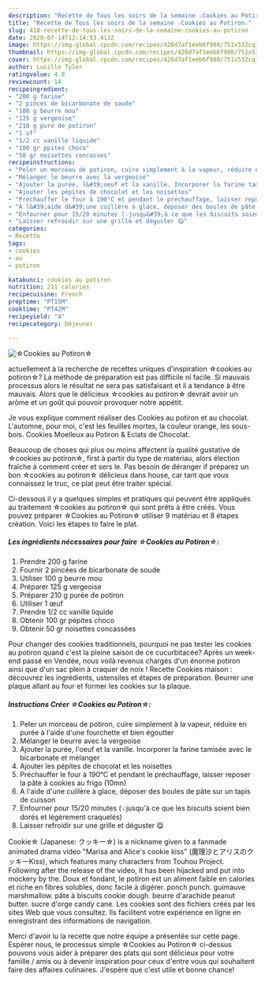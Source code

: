 ```yaml
---
description: "Recette de Tous les soirs de la semaine ☆Cookies au Potiron☆"
title: "Recette de Tous les soirs de la semaine ☆Cookies au Potiron☆"
slug: 418-recette-de-tous-les-soirs-de-la-semaine-cookies-au-potiron
date: 2020-07-14T12:14:53.413Z
image: https://img-global.cpcdn.com/recipes/426d7af1eeb6f980/751x532cq70/☆cookies-au-potiron☆-photo-principale-de-la-recette.jpg
thumbnail: https://img-global.cpcdn.com/recipes/426d7af1eeb6f980/751x532cq70/☆cookies-au-potiron☆-photo-principale-de-la-recette.jpg
cover: https://img-global.cpcdn.com/recipes/426d7af1eeb6f980/751x532cq70/☆cookies-au-potiron☆-photo-principale-de-la-recette.jpg
author: Lucille Tyler
ratingvalue: 4.8
reviewcount: 14
recipeingredient:
- "200 g farine"
- "2 pinces de bicarbonate de soude"
- "100 g beurre mou"
- "125 g vergeoise"
- "210 g pure de potiron"
- "1 uf"
- "1/2 cc vanille liquide"
- "100 gr ppites choco"
- "50 gr noisettes concasses"
recipeinstructions:
- "Peler un morceau de potiron, cuire simplement à la vapeur, réduire en purée à l&#39;aide d&#39;une fourchette et bien égoutter"
- "Mélanger le beurre avec la vergeoise"
- "Ajouter la purée, l&#39;oeuf et la vanille. Incorporer la farine tamisée avec le bicarbonate et mélanger"
- "Ajouter les pépites de chocolat et les noisettes"
- "Préchauffer le four à 190°C et pendant le préchauffage, laisser reposer la pâte à cookies au frigo (10mn)"
- "A l&#39;aide d&#39;une cuillère à glace, déposer des boules de pâte sur un tapis de cuisson"
- "Enfourner pour 15/20 minutes (💡jusqu&#39;à ce que les biscuits soient bien dorés et légèrement craquelés)"
- "Laisser refroidir sur une grille et déguster 😋"
categories:
- Recette
tags:
- cookies
- au
- potiron

katakunci: cookies au potiron 
nutrition: 211 calories
recipecuisine: French
preptime: "PT15M"
cooktime: "PT42M"
recipeyield: "4"
recipecategory: Déjeuner

---
```



![☆Cookies au Potiron☆](https://img-global.cpcdn.com/recipes/426d7af1eeb6f980/751x532cq70/☆cookies-au-potiron☆-photo-principale-de-la-recette.jpg)

actuellement à la recherche de recettes uniques d'inspiration ☆cookies au potiron☆? La méthode de préparation est pas difficile ni facile. Si mauvais processus alors le résultat ne sera pas satisfaisant et il a tendance à être mauvais. Alors que le délicieux ☆cookies au potiron☆ devrait avoir un arôme et un goût qui pouvoir provoquer notre appétit.

Je vous explique comment réaliser des Cookies au potiron et au chocolat. L&#39;automne, pour moi, c&#39;est les feuilles mortes, la couleur orange, les sous-bois. Cookies Moelleux au Potiron &amp; Eclats de Chocolat.

Beaucoup de choses qui plus ou moins affectent la qualité gustative de ☆cookies au potiron☆, first à partir du type de matériau, alors élection fraîche à comment créer et sers le. Pas besoin de déranger if préparez un bon ☆cookies au potiron☆ délicieux dans house, car tant que vous connaissez le truc, ce plat peut être traiter spécial.


Ci-dessous il y a quelques simples et pratiques qui peuvent être appliqués au traitement ☆cookies au potiron☆ qui sont prêts à être créés. Vous pouvez préparer ☆Cookies au Potiron☆ utiliser 9 matériau et 8 étapes création. Voici les étapes to faire le plat.

<!--inarticleads1-->

##### Les ingrédients nécessaires pour faire ☆Cookies au Potiron☆:

1. Prendre 200 g farine
1. Fournir 2 pincées de bicarbonate de soude
1. Utiliser 100 g beurre mou
1. Préparer 125 g vergeoise
1. Préparer 210 g purée de potiron
1. Utiliser 1 œuf
1. Prendre 1/2 cc vanille liquide
1. Obtenir 100 gr pépites choco
1. Obtenir 50 gr noisettes concassées


Pour changer des cookies traditionnels, pourquoi ne pas tester les cookies au potiron quand c&#39;est la pleine saison de ce cucurbitacée? Après un week-end passé en Vendée, nous voilà revenus chargés d&#39;un énorme potiron ainsi que d&#39;un sac plein à craquer de noix ! Recette Cookies maison : découvrez les ingrédients, ustensiles et étapes de préparation. Beurrer une plaque allant au four et former les cookies sur la plaque. 

<!--inarticleads2-->

##### Instructions Créer ☆Cookies au Potiron☆:

1. Peler un morceau de potiron, cuire simplement à la vapeur, réduire en purée à l&#39;aide d&#39;une fourchette et bien égoutter
1. Mélanger le beurre avec la vergeoise
1. Ajouter la purée, l&#39;oeuf et la vanille. Incorporer la farine tamisée avec le bicarbonate et mélanger
1. Ajouter les pépites de chocolat et les noisettes
1. Préchauffer le four à 190°C et pendant le préchauffage, laisser reposer la pâte à cookies au frigo (10mn)
1. A l&#39;aide d&#39;une cuillère à glace, déposer des boules de pâte sur un tapis de cuisson
1. Enfourner pour 15/20 minutes (💡jusqu&#39;à ce que les biscuits soient bien dorés et légèrement craquelés)
1. Laisser refroidir sur une grille et déguster 😋


Cookie☆ (Japanese: クッキー☆) is a nickname given to a fanmade animated drama video &#34;Marisa and Alice&#39;s cookie kiss&#34; (魔理沙とアリスのクッキーKiss), which features many characters from Touhou Project. Following after the release of the video, it has been hijacked and put into mockery by the. Doux et fondant, le potiron est un aliment faible en calories et riche en fibres solubles, donc facile à digérer. ponch punch. guimauve marshmallow. pâte à biscuits cookie dough. beurre d&#39;arachide peanut butter. sucre d&#39;orge candy cane. Les cookies sont des fichiers créés par les sites Web que vous consultez. Ils facilitent votre expérience en ligne en enregistrant des informations de navigation. 


Merci d'avoir lu la recette que notre équipe a présentée sur cette page. Espérer nous, le processus simple ☆Cookies au Potiron☆ ci-dessus pouvons vous aider à préparer des plats qui sont délicieux pour votre famille / amis ou à devenir inspiration pour ceux d'entre vous qui souhaitent faire des affaires culinaires. J'espère que c'est utile et bonne chance!
